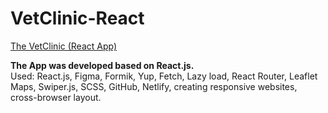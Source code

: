 # VetClinic-React
<a href="https://shimmering-axolotl-5830ab.netlify.app/">The VetClinic (React App)</a>
<div><b>The App was developed based on React.js.</b>
<br/>
Used: React.js, Figma, Formik, Yup, Fetch, Lazy load, React Router, Leaflet Maps, Swiper.js, SCSS, GitHub, Netlify, creating responsive websites, cross-browser layout.</div>

